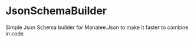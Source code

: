 # JsonSchemaBuilder
Simple Json Schema builder for Manatee.Json to make it faster to combine in code
